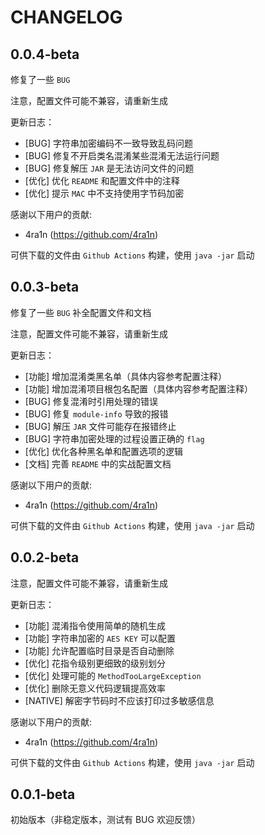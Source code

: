# CHANGELOG

## 0.0.4-beta

修复了一些 `BUG`

注意，配置文件可能不兼容，请重新生成

更新日志：

- [BUG] 字符串加密编码不一致导致乱码问题
- [BUG] 修复不开启类名混淆某些混淆无法运行问题
- [BUG] 修复解压 `JAR` 是无法访问文件的问题
- [优化] 优化 `README` 和配置文件中的注释
- [优化] 提示 `MAC` 中不支持使用字节码加密

感谢以下用户的贡献:

- 4ra1n (https://github.com/4ra1n)

可供下载的文件由 `Github Actions` 构建，使用 `java -jar` 启动

## 0.0.3-beta

修复了一些 `BUG` 补全配置文件和文档

注意，配置文件可能不兼容，请重新生成

更新日志：

- [功能] 增加混淆类黑名单（具体内容参考配置注释）
- [功能] 增加混淆项目根包名配置（具体内容参考配置注释）
- [BUG] 修复混淆时引用处理的错误
- [BUG] 修复 `module-info` 导致的报错
- [BUG] 解压 `JAR` 文件可能存在报错终止
- [BUG] 字符串加密处理的过程设置正确的 `flag`
- [优化] 优化各种黑名单和配置选项的逻辑
- [文档] 完善 `README` 中的实战配置文档

感谢以下用户的贡献:

- 4ra1n (https://github.com/4ra1n)

可供下载的文件由 `Github Actions` 构建，使用 `java -jar` 启动

## 0.0.2-beta

注意，配置文件可能不兼容，请重新生成

更新日志：

- [功能] 混淆指令使用简单的随机生成
- [功能] 字符串加密的 `AES KEY` 可以配置 
- [功能] 允许配置临时目录是否自动删除
- [优化] 花指令级别更细致的级别划分
- [优化] 处理可能的 `MethodTooLargeException`
- [优化] 删除无意义代码逻辑提高效率
- [NATIVE] 解密字节码时不应该打印过多敏感信息

感谢以下用户的贡献:

- 4ra1n (https://github.com/4ra1n)

可供下载的文件由 `Github Actions` 构建，使用 `java -jar` 启动

## 0.0.1-beta

初始版本（非稳定版本，测试有 BUG 欢迎反馈）